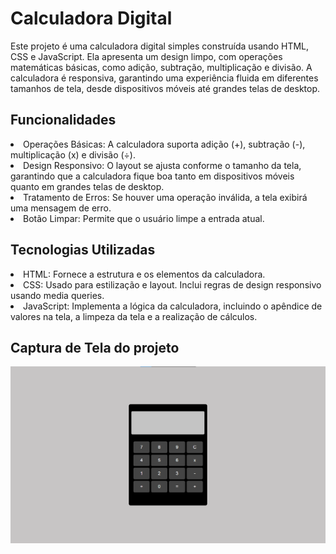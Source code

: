 # Calculadora Digital
Este projeto é uma calculadora digital simples construída usando HTML, CSS e JavaScript. Ela apresenta um design limpo, com operações matemáticas básicas, como adição, subtração, multiplicação e divisão. A calculadora é responsiva, garantindo uma experiência fluida em diferentes tamanhos de tela, desde dispositivos móveis até grandes telas de desktop.

## Funcionalidades
<li>Operações Básicas: A calculadora suporta adição (+), subtração (-), multiplicação (x) e divisão (÷).
<li>Design Responsivo: O layout se ajusta conforme o tamanho da tela, garantindo que a calculadora fique boa tanto em dispositivos móveis quanto em grandes telas de desktop.
<li>Tratamento de Erros: Se houver uma operação inválida, a tela exibirá uma mensagem de erro.
<li>Botão Limpar: Permite que o usuário limpe a entrada atual.

## Tecnologias Utilizadas
<li>HTML: Fornece a estrutura e os elementos da calculadora.
<li>CSS: Usado para estilização e layout. Inclui regras de design responsivo usando media queries.
<li>JavaScript: Implementa a lógica da calculadora, incluindo o apêndice de valores na tela, a limpeza da tela e a realização de cálculos.

## Captura de Tela do projeto

<img src="assets/image.png" alt="calculator">